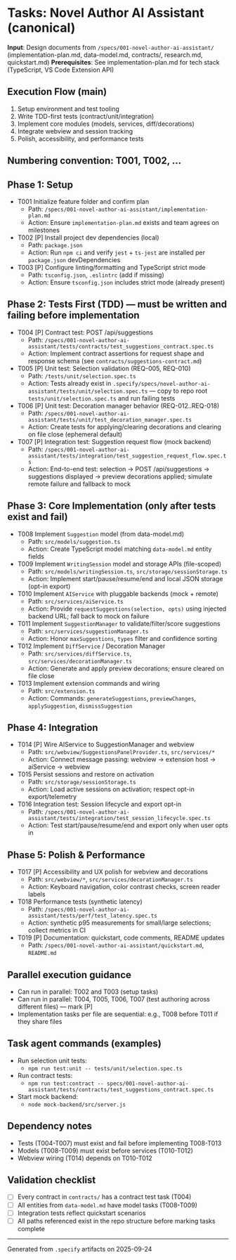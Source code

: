 # Tasks: Novel Author AI Assistant (canonical)

**Input**: Design documents from `/specs/001-novel-author-ai-assistant/` (implementation-plan.md, data-model.md, contracts/, research.md, quickstart.md)
**Prerequisites**: See implementation-plan.md for tech stack (TypeScript, VS Code Extension API)

## Execution Flow (main)

1. Setup environment and test tooling
2. Write TDD-first tests (contract/unit/integration)
3. Implement core modules (models, services, diff/decorations)
4. Integrate webview and session tracking
5. Polish, accessibility, and performance tests

## Numbering convention: T001, T002, ...

## Phase 1: Setup

- T001 Initialize feature folder and confirm plan
  - Path: `/specs/001-novel-author-ai-assistant/implementation-plan.md`
  - Action: Ensure `implementation-plan.md` exists and team agrees on milestones
- T002 [P] Install project dev dependencies (local)
  - Path: `package.json`
  - Action: Run `npm ci` and verify `jest` + `ts-jest` are installed per `package.json` devDependencies
- T003 [P] Configure linting/formatting and TypeScript strict mode
  - Path: `tsconfig.json`, `.eslintrc` (add if missing)
  - Action: Ensure `tsconfig.json` includes strict mode (already present)

## Phase 2: Tests First (TDD) — must be written and failing before implementation

- T004 [P] Contract test: POST /api/suggestions
  - Path: `/specs/001-novel-author-ai-assistant/tests/contracts/test_suggestions_contract.spec.ts`
  - Action: Implement contract assertions for request shape and response schema (see `contracts/suggestions-contract.md`)
- T005 [P] Unit test: Selection validation (REQ-005, REQ-010)
  - Path: `/tests/unit/selection.spec.ts`
  - Action: Tests already exist in `.specify/specs/novel-author-ai-assistant/tests/unit/selection.spec.ts` — copy to repo root `tests/unit/selection.spec.ts` and run failing tests
- T006 [P] Unit test: Decoration manager behavior (REQ-012..REQ-018)
  - Path: `/specs/001-novel-author-ai-assistant/tests/unit/test_decoration_manager.spec.ts`
  - Action: Create tests for applying/clearing decorations and clearing on file close (ephemeral default)
- T007 [P] Integration test: Suggestion request flow (mock backend)
  - Path: `/specs/001-novel-author-ai-assistant/tests/integration/test_suggestion_request_flow.spec.ts`
  - Action: End-to-end test: selection -> POST /api/suggestions -> suggestions displayed -> preview decorations applied; simulate remote failure and fallback to mock

## Phase 3: Core Implementation (only after tests exist and fail)

- T008 Implement `Suggestion` model (from data-model.md)
  - Path: `src/models/suggestion.ts`
  - Action: Create TypeScript model matching `data-model.md` entity fields
- T009 Implement `WritingSession` model and storage APIs (file-scoped)
  - Path: `src/models/writingSession.ts`, `src/storage/sessionStorage.ts`
  - Action: Implement start/pause/resume/end and local JSON storage (opt-in export)
- T010 Implement `AIService` with pluggable backends (mock + remote)
  - Path: `src/services/aiService.ts`
  - Action: Provide `requestSuggestions(selection, opts)` using injected backend URL; fall back to mock on failure
- T011 Implement `SuggestionManager` to validate/filter/score suggestions
  - Path: `src/services/suggestionManager.ts`
  - Action: Honor `maxSuggestions`, `types` filter and confidence sorting
- T012 Implement `DiffService` / Decoration Manager
  - Path: `src/services/diffService.ts`, `src/services/decorationManager.ts`
  - Action: Generate and apply preview decorations; ensure cleared on file close
- T013 Implement extension commands and wiring
  - Path: `src/extension.ts`
  - Action: Commands: `generateSuggestions`, `previewChanges`, `applySuggestion`, `dismissSuggestion`

## Phase 4: Integration

- T014 [P] Wire AIService to SuggestionManager and webview
  - Path: `src/webview/SuggestionsPanelProvider.ts`, `src/services/*`
  - Action: Connect message passing: webview -> extension host -> aiService -> webview
- T015 Persist sessions and restore on activation
  - Path: `src/storage/sessionStorage.ts`
  - Action: Load active sessions on activation; respect opt-in export/telemetry
- T016 Integration test: Session lifecycle and export opt-in
  - Path: `/specs/001-novel-author-ai-assistant/tests/integration/test_session_lifecycle.spec.ts`
  - Action: Test start/pause/resume/end and export only when user opts in

## Phase 5: Polish & Performance

- T017 [P] Accessibility and UX polish for webview and decorations
  - Path: `src/webview/*`, `src/services/decorationManager.ts`
  - Action: Keyboard navigation, color contrast checks, screen reader labels
- T018 Performance tests (synthetic latency)
  - Path: `/specs/001-novel-author-ai-assistant/tests/perf/test_latency.spec.ts`
  - Action: synthetic p95 measurements for small/large selections; collect metrics in CI
- T019 [P] Documentation: quickstart, code comments, README updates
  - Path: `/specs/001-novel-author-ai-assistant/quickstart.md`, `README.md`

## Parallel execution guidance

- Can run in parallel: T002 and T003 (setup tasks)
- Can run in parallel: T004, T005, T006, T007 (test authoring across different files) — mark [P]
- Implementation tasks per file are sequential: e.g., T008 before T011 if they share files

## Task agent commands (examples)

- Run selection unit tests:
  - `npm run test:unit -- tests/unit/selection.spec.ts`
- Run contract tests:
  - `npm run test:contract -- specs/001-novel-author-ai-assistant/tests/contracts/test_suggestions_contract.spec.ts`
- Start mock backend:
  - `node mock-backend/src/server.js`

## Dependency notes

- Tests (T004-T007) must exist and fail before implementing T008-T013
- Models (T008-T009) must exist before services (T010-T012)
- Webview wiring (T014) depends on T010-T012

## Validation checklist

- [ ] Every contract in `contracts/` has a contract test task (T004)
- [ ] All entities from `data-model.md` have model tasks (T008-T009)
- [ ] Integration tests reflect quickstart scenarios
- [ ] All paths referenced exist in the repo structure before marking tasks complete

---

Generated from `.specify` artifacts on 2025-09-24
